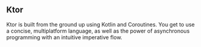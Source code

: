 ## Ktor

Ktor is built from the ground up using Kotlin and Coroutines. You get to use a concise, multiplatform language, as well as the power of asynchronous programming with an intuitive imperative flow.
